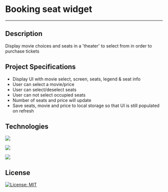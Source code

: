 # Booking seat widget

---

## Description

Display movie choices and seats in a 'theater' to select from in order to purchase tickets

## Project Specifications

- Display UI with movie select, screen, seats, legend & seat info
- User can select a movie/price
- User can select/deselect seats
- User can not select occupied seats
- Number of seats and price will update
- Save seats, movie and price to local storage so that UI is still populated on refresh

## Technologies

![](https://img.shields.io/badge/❤️-HTML-informational?style=flat&logo=HTML&color=FF4500)

![](https://img.shields.io/badge/❤️-CSS-informational?style=flat&logo=CSS&color=4682B4)

![](https://img.shields.io/badge/❤️-JavaScript-informational?style=flat&logo=JavaScript&color=F7DF1E)

## License

[![License: MIT](https://img.shields.io/badge/License-MIT-yellow.svg)](https://opensource.org/licenses/MIT)
